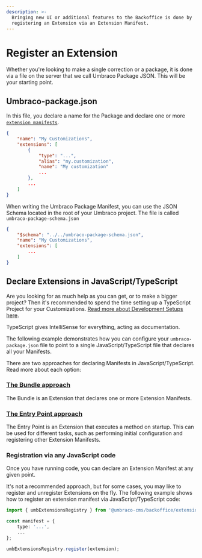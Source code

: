 ```yaml
---
description: >-
  Bringing new UI or additional features to the Backoffice is done by
  registering an Extension via an Extension Manifest.
---
```


# Register an Extension

Whether you're looking to make a single correction or a package, it is done via a file on the server that we call Umbraco Package JSON. This will be your starting point.

## Umbraco-package.json

In this file, you declare a name for the Package and declare one or more [`extension manifests`](extension-manifest.md).

```json
{
    "name": "My Customizations",
    "extensions": [
        {
            "type": "...",
            "alias": "my.customization",
            "name": "My customization"
            ...
        },
        ...
    ]
}
```

When writing the Umbraco Package Manifest, you can use the JSON Schema located in the root of your Umbraco project. The file is called `umbraco-package-schema.json`

```json
{
    "$schema": "../../umbraco-package-schema.json",
    "name": "My Customizations",
    "extensions": [
        ...
    ]
}
```

## Declare Extensions in JavaScript/TypeScript

Are you looking for as much help as you can get, or to make a bigger project? Then it's recommended to spend the time setting up a TypeScript Project for your Customizations. [Read more about Development Setups here](../../development-flow/).

TypeScript gives IntelliSense for everything, acting as documentation.

The following example demonstrates how you can configure your `umbraco-package.json` file to point to a single JavaScript/TypeScript file that declares all your Manifests.

There are two approaches for declaring Manifests in JavaScript/TypeScript. Read more about each option:

### [The Bundle approach](../extension-types/bundle.md)

The Bundle is an Extension that declares one or more Extension Manifests.

### [The Entry Point approach](../extension-types/backoffice-entry-point.md)

The Entry Point is an Extension that executes a method on startup. This can be used for different tasks, such as performing initial configuration and registering other Extension Manifests.

### Registration via any JavaScript code

Once you have running code, you can declare an Extension Manifest at any given point.

It's not a recommended approach, but for some cases, you may like to register and unregister Extensions on the fly. The following example shows how to register an extension manifest via JavaScript/TypeScript code:

```typescript
import { umbExtensionsRegistry } from '@umbraco-cms/backoffice/extension-registry';

const manifest = {
    type: '...',
    ...
};

umbExtensionsRegistry.register(extension);
```
